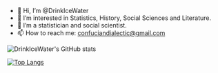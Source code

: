 - 👋 Hi, I’m @DrinkIceWater
- 👀 I’m interested in Statistics, History, Social Sciences and Literature.
- 🌱 I’m a statistician and social scientist.
- 📫 How to reach me: confuciandialectic@gmail.com

![DrinkIceWater's GitHub stats](https://github-readme-stats.vercel.app/api?username=DrinkIceWater&count_private=true&show_icons=true&theme=buefy)

[![Top Langs](https://github-readme-stats.vercel.app/api/top-langs/?username=DrinkIceWater&count_private=true&layout=compact)](https://github.com/drinkicewater/github-readme-stats)
